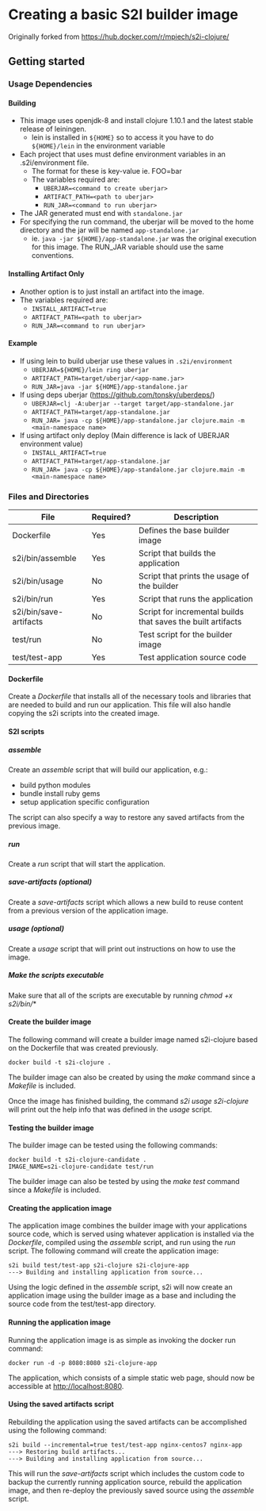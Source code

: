 
# Creating a basic S2I builder image  

Originally forked from https://hub.docker.com/r/mpiech/s2i-clojure/

## Getting started  

### Usage Dependencies

#### Building
- This image uses openjdk-8 and install clojure 1.10.1 and the latest stable release of leiningen.
  - lein is installed in `${HOME}` so to access it you have to do `${HOME}/lein`
  in the environment variable
- Each project that uses must define environment variables in an .s2i/environment file.
  - The format for these is key-value ie. FOO=bar
  - The variables required are:
    - `UBERJAR=<command to create uberjar>`
    - `ARTIFACT_PATH=<path to uberjar>`
    - `RUN_JAR=<command to run uberjar>`
- The JAR generated must end with `standalone.jar`
- For specifying the run command, the uberjar will be moved to the home directory and the jar will be named `app-standalone.jar`
  - ie. `java -jar ${HOME}/app-standalone.jar` was the original execution for this image. The RUN_JAR variable should use the same conventions.

#### Installing Artifact Only
 - Another option is to just install an artifact into the image.
 - The variables required are:
   - `INSTALL_ARTIFACT=true`
   - `ARTIFACT_PATH=<path to uberjar>`
   - `RUN_JAR=<command to run uberjar>`

#### Example

- If using lein to build uberjar use these values in `.s2i/environment`
  - `UBERJAR=${HOME}/lein ring uberjar`
  - `ARTIFACT_PATH=target/uberjar/<app-name.jar>`
  - `RUN_JAR=java -jar ${HOME}/app-standalone.jar`
- If using deps uberjar (https://github.com/tonsky/uberdeps/)
  - `UBERJAR=clj -A:uberjar --target target/app-standalone.jar`
  - `ARTIFACT_PATH=target/app-standalone.jar`
  - `RUN_JAR= java -cp ${HOME}/app-standalone.jar clojure.main -m <main-namespace name>`
- If using artifact only deploy (Main difference is lack of UBERJAR environment value)
  - `INSTALL_ARTIFACT=true`
  - `ARTIFACT_PATH=target/app-standalone.jar`
  - `RUN_JAR= java -cp ${HOME}/app-standalone.jar clojure.main -m <main-namespace name>`


### Files and Directories  
| File                   | Required? | Description                                                  |
|------------------------|-----------|--------------------------------------------------------------|
| Dockerfile             | Yes       | Defines the base builder image                               |
| s2i/bin/assemble       | Yes       | Script that builds the application                           |
| s2i/bin/usage          | No        | Script that prints the usage of the builder                  |
| s2i/bin/run            | Yes       | Script that runs the application                             |
| s2i/bin/save-artifacts | No        | Script for incremental builds that saves the built artifacts |
| test/run               | No        | Test script for the builder image                            |
| test/test-app          | Yes       | Test application source code                                 |

#### Dockerfile
Create a *Dockerfile* that installs all of the necessary tools and libraries that are needed to build and run our application.  This file will also handle copying the s2i scripts into the created image.

#### S2I scripts

##### assemble
Create an *assemble* script that will build our application, e.g.:
- build python modules
- bundle install ruby gems
- setup application specific configuration

The script can also specify a way to restore any saved artifacts from the previous image.   

##### run
Create a *run* script that will start the application.

##### save-artifacts (optional)
Create a *save-artifacts* script which allows a new build to reuse content from a previous version of the application image.

##### usage (optional)
Create a *usage* script that will print out instructions on how to use the image.

##### Make the scripts executable
Make sure that all of the scripts are executable by running *chmod +x s2i/bin/**

#### Create the builder image
The following command will create a builder image named s2i-clojure based on the Dockerfile that was created previously.
```
docker build -t s2i-clojure .
```
The builder image can also be created by using the *make* command since a *Makefile* is included.

Once the image has finished building, the command *s2i usage s2i-clojure* will print out the help info that was defined in the *usage* script.

#### Testing the builder image
The builder image can be tested using the following commands:
```
docker build -t s2i-clojure-candidate .
IMAGE_NAME=s2i-clojure-candidate test/run
```
The builder image can also be tested by using the *make test* command since a *Makefile* is included.

#### Creating the application image
The application image combines the builder image with your applications source code, which is served using whatever application is installed via the *Dockerfile*, compiled using the *assemble* script, and run using the *run* script.
The following command will create the application image:
```
s2i build test/test-app s2i-clojure s2i-clojure-app
---> Building and installing application from source...
```
Using the logic defined in the *assemble* script, s2i will now create an application image using the builder image as a base and including the source code from the test/test-app directory.

#### Running the application image
Running the application image is as simple as invoking the docker run command:
```
docker run -d -p 8080:8080 s2i-clojure-app
```
The application, which consists of a simple static web page, should now be accessible at  [http://localhost:8080](http://localhost:8080).

#### Using the saved artifacts script
Rebuilding the application using the saved artifacts can be accomplished using the following command:
```
s2i build --incremental=true test/test-app nginx-centos7 nginx-app
---> Restoring build artifacts...
---> Building and installing application from source...
```
This will run the *save-artifacts* script which includes the custom code to backup the currently running application source, rebuild the application image, and then re-deploy the previously saved source using the *assemble* script.
